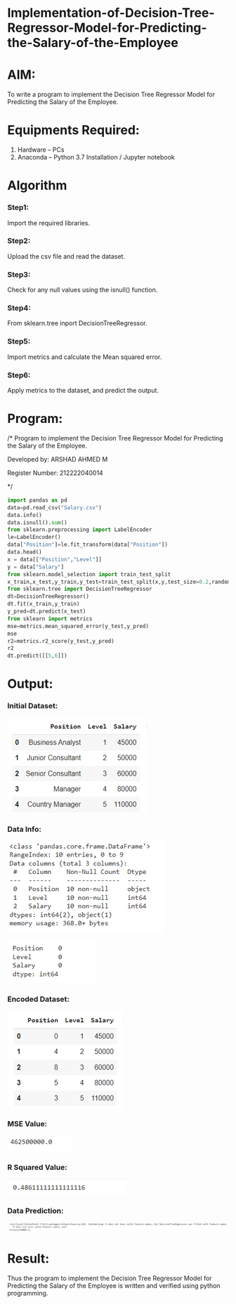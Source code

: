 # Implementation-of-Decision-Tree-Regressor-Model-for-Predicting-the-Salary-of-the-Employee

# AIM:
To write a program to implement the Decision Tree Regressor Model for Predicting the Salary of the Employee.

# Equipments Required:
1. Hardware – PCs
2. Anaconda – Python 3.7 Installation / Jupyter notebook

# Algorithm
### Step1:
Import the required libraries.
### Step2:
Upload the csv file and read the dataset.
### Step3: 
Check for any null values using the isnull() function.
### Step4:
From sklearn.tree inport DecisionTreeRegressor.
### Step5: 
Import metrics and calculate the Mean squared error.
### Step6: 
Apply metrics to the dataset, and predict the output.

# Program:
/*
Program to implement the Decision Tree Regressor Model for Predicting the Salary of the Employee.

Developed by: ARSHAD AHMED M

Register Number: 212222040014

*/
```python
import pandas as pd
data=pd.read_csv("Salary.csv")
data.info()
data.isnull().sum()
from sklearn.preprocessing import LabelEncoder
le=LabelEncoder()
data["Position"]=le.fit_transform(data["Position"])
data.head()
x = data[["Position","Level"]]
y = data["Salary"]
from sklearn.model_selection import train_test_split
x_train,x_test,y_train,y_test=train_test_split(x,y,test_size=0.2,random_state=2)
from sklearn.tree import DecisionTreeRegressor
dt=DecisionTreeRegressor()
dt.fit(x_train,y_train)
y_pred=dt.predict(x_test)
from sklearn import metrics
mse=metrics.mean_squared_error(y_test,y_pred)
mse
r2=metrics.r2_score(y_test,y_pred)
r2
dt.predict([[5,6]])
```
# Output:

### Initial Dataset:
![](./o1.png)
### Data Info:
![](./o2.png)

![](./o3.png)

### Encoded Dataset:
![](./o4.png)

### MSE Value:
![](./o5.png)




### R Squared Value:
![](./o6.png)
### Data Prediction:
![](./o7.png)


# Result:
Thus the program to implement the Decision Tree Regressor Model for Predicting the Salary of the Employee is written and verified using python programming.
